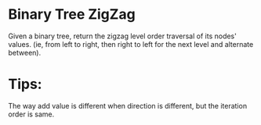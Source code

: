 # Binary Tree ZigZag

Given a binary tree, return the zigzag level order traversal of its nodes' values. (ie, from left to right, then right to left for the next level and alternate between).

# Tips:
The way add value is different when direction is different, but the iteration order is same.